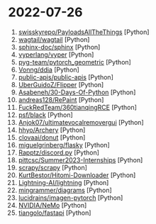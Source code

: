 # 2022-07-26

1. [swisskyrepo/PayloadsAllTheThings](https://github.com/swisskyrepo/PayloadsAllTheThings "A list of useful payloads and bypass for Web Application Security and Pentest/CTF") [Python]
2. [wagtail/wagtail](https://github.com/wagtail/wagtail "A Django content management system focused on flexibility and user experience") [Python]
3. [sphinx-doc/sphinx](https://github.com/sphinx-doc/sphinx "Main repository for the Sphinx documentation builder") [Python]
4. [vyperlang/vyper](https://github.com/vyperlang/vyper "Pythonic Smart Contract Language for the EVM") [Python]
5. [pyg-team/pytorch_geometric](https://github.com/pyg-team/pytorch_geometric "Graph Neural Network Library for PyTorch") [Python]
6. [Vonng/ddia](https://github.com/Vonng/ddia "《Designing Data-Intensive Application》DDIA中文翻译") [Python]
7. [public-apis/public-apis](https://github.com/public-apis/public-apis "A collective list of free APIs") [Python]
8. [UberGuidoZ/Flipper](https://github.com/UberGuidoZ/Flipper "Playground (and dump) of stuff I make or modify for the Flipper Zero") [Python]
9. [Asabeneh/30-Days-Of-Python](https://github.com/Asabeneh/30-Days-Of-Python "30 days of Python programming challenge is a step-by-step guide to learn the Python programming language in 30 days. This challenge may take more than100 days, follow your own pace.") [Python]
10. [andreas128/RePaint](https://github.com/andreas128/RePaint "Official PyTorch Code and Models of RePaint: Inpainting using Denoising Diffusion Probabilistic Models, CVPR 2022") [Python]
11. [FuckRedTeam/360tianqingRCE](https://github.com/FuckRedTeam/360tianqingRCE "捕获攻击队0day 360tianqingRCE") [Python]
12. [psf/black](https://github.com/psf/black "The uncompromising Python code formatter") [Python]
13. [Anjok07/ultimatevocalremovergui](https://github.com/Anjok07/ultimatevocalremovergui "GUI for a Vocal Remover that uses Deep Neural Networks.") [Python]
14. [hhyo/Archery](https://github.com/hhyo/Archery "SQL 审核查询平台") [Python]
15. [clovaai/donut](https://github.com/clovaai/donut "Official Implementation of OCR-free Document Understanding Transformer (Donut) and Synthetic Document Generator (SynthDoG), ECCV 2022") [Python]
16. [miguelgrinberg/flasky](https://github.com/miguelgrinberg/flasky "Companion code to my O'Reilly book Flask Web Development, second edition.") [Python]
17. [Rapptz/discord.py](https://github.com/Rapptz/discord.py "An API wrapper for Discord written in Python.") [Python]
18. [pittcsc/Summer2023-Internships](https://github.com/pittcsc/Summer2023-Internships "Collection of Summer 2023 tech internships!") [Python]
19. [scrapy/scrapy](https://github.com/scrapy/scrapy "Scrapy, a fast high-level web crawling & scraping framework for Python.") [Python]
20. [KurtBestor/Hitomi-Downloader](https://github.com/KurtBestor/Hitomi-Downloader "🍰 Desktop utility to download images/videos/music/text from various websites, and more.") [Python]
21. [Lightning-AI/lightning](https://github.com/Lightning-AI/lightning "The most intuitive, flexible, way for researchers, ML engineers and data scientists to build models (with PyTorch) and ML systems for the ML lifecycle with an obsessive focus on flexibility and performance.") [Python]
22. [mingrammer/diagrams](https://github.com/mingrammer/diagrams "🎨 Diagram as Code for prototyping cloud system architectures") [Python]
23. [lucidrains/imagen-pytorch](https://github.com/lucidrains/imagen-pytorch "Implementation of Imagen, Google's Text-to-Image Neural Network, in Pytorch") [Python]
24. [NVIDIA/NeMo](https://github.com/NVIDIA/NeMo "NeMo: a toolkit for conversational AI") [Python]
25. [tiangolo/fastapi](https://github.com/tiangolo/fastapi "FastAPI framework, high performance, easy to learn, fast to code, ready for production") [Python]
